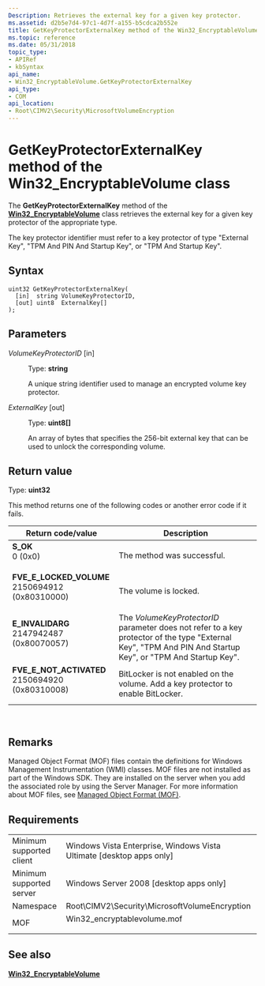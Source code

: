 ```yaml
---
Description: Retrieves the external key for a given key protector.
ms.assetid: d2b5e7d4-97c1-4d7f-a155-b5cdca2b552e
title: GetKeyProtectorExternalKey method of the Win32_EncryptableVolume class
ms.topic: reference
ms.date: 05/31/2018
topic_type: 
- APIRef
- kbSyntax
api_name: 
- Win32_EncryptableVolume.GetKeyProtectorExternalKey
api_type: 
- COM
api_location: 
- Root\CIMV2\Security\MicrosoftVolumeEncryption
---
```


# GetKeyProtectorExternalKey method of the Win32\_EncryptableVolume class

The **GetKeyProtectorExternalKey** method of the [**Win32\_EncryptableVolume**](win32-encryptablevolume.md) class retrieves the external key for a given key protector of the appropriate type.

The key protector identifier must refer to a key protector of type "External Key", "TPM And PIN And Startup Key", or "TPM And Startup Key".

## Syntax


```mof
uint32 GetKeyProtectorExternalKey(
  [in]  string VolumeKeyProtectorID,
  [out] uint8  ExternalKey[]
);
```



## Parameters

<dl> <dt>

*VolumeKeyProtectorID* \[in\]
</dt> <dd>

Type: **string**

A unique string identifier used to manage an encrypted volume key protector.

</dd> <dt>

*ExternalKey* \[out\]
</dt> <dd>

Type: **uint8\[\]**

An array of bytes that specifies the 256-bit external key that can be used to unlock the corresponding volume.

</dd> </dl>

## Return value

Type: **uint32**

This method returns one of the following codes or another error code if it fails.



| Return code/value                                                                                                                                                                  | Description                                                                                                                                                            |
|------------------------------------------------------------------------------------------------------------------------------------------------------------------------------------|------------------------------------------------------------------------------------------------------------------------------------------------------------------------|
| <dl> <dt>**S\_OK**</dt> <dt>0 (0x0)</dt> </dl>                                  | The method was successful.<br/>                                                                                                                                  |
| <dl> <dt>**FVE\_E\_LOCKED\_VOLUME**</dt> <dt>2150694912 (0x80310000)</dt> </dl> | The volume is locked.<br/>                                                                                                                                       |
| <dl> <dt>**E\_INVALIDARG**</dt> <dt>2147942487 (0x80070057)</dt> </dl>          | The *VolumeKeyProtectorID* parameter does not refer to a key protector of the type "External Key", "TPM And PIN And Startup Key", or "TPM And Startup Key".<br/> |
| <dl> <dt>**FVE\_E\_NOT\_ACTIVATED**</dt> <dt>2150694920 (0x80310008)</dt> </dl> | BitLocker is not enabled on the volume. Add a key protector to enable BitLocker. <br/>                                                                           |



 

## Remarks

Managed Object Format (MOF) files contain the definitions for Windows Management Instrumentation (WMI) classes. MOF files are not installed as part of the Windows SDK. They are installed on the server when you add the associated role by using the Server Manager. For more information about MOF files, see [Managed Object Format (MOF)](../wmisdk/managed-object-format--mof-.md).

## Requirements



|                                     |                                                                                                         |
|-------------------------------------|---------------------------------------------------------------------------------------------------------|
| Minimum supported client<br/> | Windows Vista Enterprise, Windows Vista Ultimate \[desktop apps only\]<br/>                       |
| Minimum supported server<br/> | Windows Server 2008 \[desktop apps only\]<br/>                                                    |
| Namespace<br/>                | Root\\CIMV2\\Security\\MicrosoftVolumeEncryption<br/>                                             |
| MOF<br/>                      | <dl> <dt>Win32\_encryptablevolume.mof</dt> </dl> |



## See also

<dl> <dt>

[**Win32\_EncryptableVolume**](win32-encryptablevolume.md)
</dt> </dl>

 

 